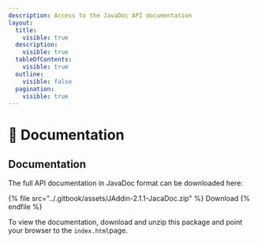 ```yaml
---
description: Access to the JavaDoc API documentation
layout:
  title:
    visible: true
  description:
    visible: true
  tableOfContents:
    visible: true
  outline:
    visible: false
  pagination:
    visible: true
---
```


# 📖 Documentation

## Documentation

The full API documentation in JavaDoc format can be downloaded here:

{% file src="../.gitbook/assets/JAddin-2.1.1-JacaDoc.zip" %}
Download
{% endfile %}

To view the documentation, download and unzip this package and point your browser to the `index.html`page.
